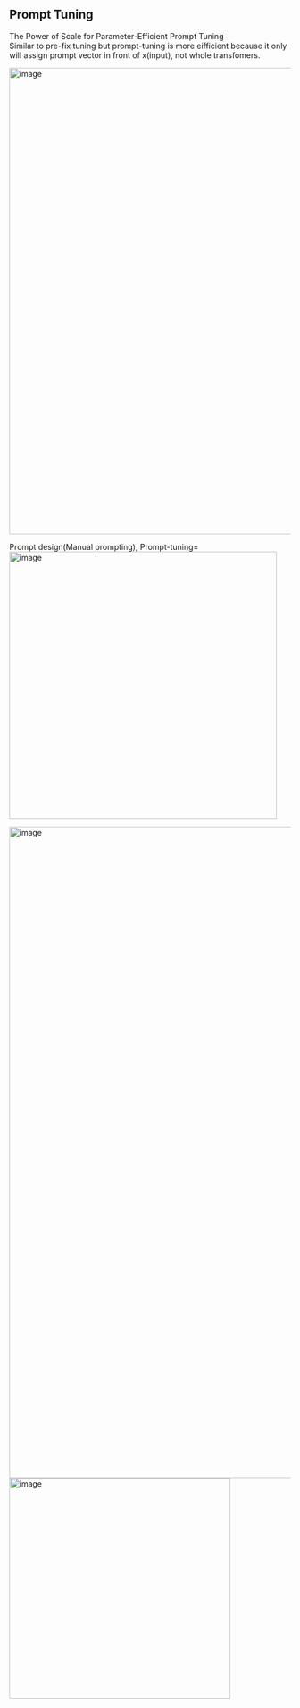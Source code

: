 
## Prompt Tuning
The Power of Scale for Parameter-Efficient Prompt Tuning</br>
Similar to pre-fix tuning but prompt-tuning is more eifficient because it only will assign prompt vector in front of x(input), not whole transfomers.</br>


<img width="836" alt="image" src="https://github.com/user-attachments/assets/3ff7bca5-1177-4277-a82c-e1176225f23e">


Prompt design(Manual prompting), Prompt-tuning=</br>
<img width="479" alt="image" src="https://github.com/user-attachments/assets/3053d4b0-af50-419e-8393-1a6da3c9564a">


<img width="1167" alt="image" src="https://github.com/user-attachments/assets/ebe5e7df-6d43-4397-9568-f62d4d1bd8f0">



<img width="396" alt="image" src="https://github.com/user-attachments/assets/933f2adc-fc03-4a47-b28f-5dc9df28085a">






